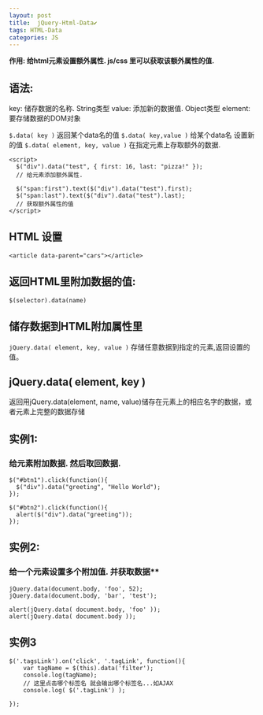 ```yaml
---
layout: post
title:  jQuery-Html-Data✔︎
tags: HTML-Data
categories: JS
---
```


**作用: 给html元素设置额外属性. js/css 里可以获取该额外属性的值.**

## 语法:

key:     储存数据的名称.  String类型 
value:   添加新的数据值.  Object类型 
element: 要存储数据的DOM对象


`$.data( key )`                  返回某个data名的值
`$.data( key,value )`            给某个data名 设置新的值
`$.data( element, key, value )`  在指定元素上存取额外的数据. 




	<script>
	  $("div").data("test", { first: 16, last: "pizza!" });
	  // 给元素添加额外属性.
	
	  $("span:first").text($("div").data("test").first);
	  $("span:last").text($("div").data("test").last);
	  // 获取额外属性的值
	</script>




## HTML 设置
`<article data-parent="cars"></article>`

## 返回HTML里附加数据的值:
`$(selector).data(name)`

## 储存数据到HTML附加属性里
`jQuery.data( element, key, value )`
 存储任意数据到指定的元素,返回设置的值。



## jQuery.data( element, key )
返回用jQuery.data(element, name, value)储存在元素上的相应名字的数据，或者元素上完整的数据存储

## 实例1:
### 给元素附加数据. 然后取回数据.
	$("#btn1").click(function(){
	  $("div").data("greeting", "Hello World");
	});
	
	$("#btn2").click(function(){
	  alert($("div").data("greeting"));
	});



## 实例2:
### 给一个元素设置多个附加值. 并获取数据\*\* 
	jQuery.data(document.body, 'foo', 52);
	jQuery.data(document.body, 'bar', 'test');
	
	alert(jQuery.data( document.body, 'foo' ));
	alert(jQuery.data( document.body ));


## 实例3
	$('.tagsLink').on('click', '.tagLink', function(){
	    var tagName = $(this).data('filter');
	    console.log(tagName);
	    // 这里点击哪个标签名 就会输出哪个标签名...如AJAX
	    console.log( $('.tagLink') );
	
	});


